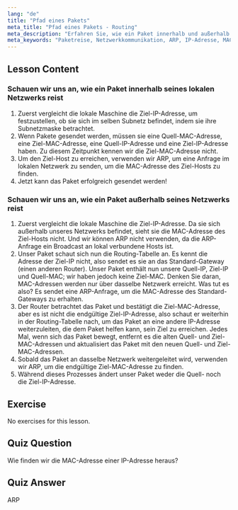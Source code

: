 ```yaml
---
lang: "de"
title: "Pfad eines Pakets"
meta_title: "Pfad eines Pakets - Routing"
meta_description: "Erfahren Sie, wie ein Paket innerhalb und außerhalb eines Netzwerks reist. Verstehen Sie IP, MAC, ARP und Routing-Tabellen für die Netzwerkkommunikation. Beginnen Sie Ihre Reise in die Linux-Netzwerktechnik!"
meta_keywords: "Paketreise, Netzwerkkommunikation, ARP, IP-Adresse, MAC-Adresse, Routing-Tabelle, Linux-Netzwerk, Anfängerleitfaden"
---
```


## Lesson Content

### Schauen wir uns an, wie ein Paket innerhalb seines lokalen Netzwerks reist

1. Zuerst vergleicht die lokale Maschine die Ziel-IP-Adresse, um festzustellen, ob sie sich im selben Subnetz befindet, indem sie ihre Subnetzmaske betrachtet.
2. Wenn Pakete gesendet werden, müssen sie eine Quell-MAC-Adresse, eine Ziel-MAC-Adresse, eine Quell-IP-Adresse und eine Ziel-IP-Adresse haben. Zu diesem Zeitpunkt kennen wir die Ziel-MAC-Adresse nicht.
3. Um den Ziel-Host zu erreichen, verwenden wir ARP, um eine Anfrage im lokalen Netzwerk zu senden, um die MAC-Adresse des Ziel-Hosts zu finden.
4. Jetzt kann das Paket erfolgreich gesendet werden!

### Schauen wir uns an, wie ein Paket außerhalb seines Netzwerks reist

1. Zuerst vergleicht die lokale Maschine die Ziel-IP-Adresse. Da sie sich außerhalb unseres Netzwerks befindet, sieht sie die MAC-Adresse des Ziel-Hosts nicht. Und wir können ARP nicht verwenden, da die ARP-Anfrage ein Broadcast an lokal verbundene Hosts ist.
2. Unser Paket schaut sich nun die Routing-Tabelle an. Es kennt die Adresse der Ziel-IP nicht, also sendet es sie an das Standard-Gateway (einen anderen Router). Unser Paket enthält nun unsere Quell-IP, Ziel-IP und Quell-MAC; wir haben jedoch keine Ziel-MAC. Denken Sie daran, MAC-Adressen werden nur über dasselbe Netzwerk erreicht. Was tut es also? Es sendet eine ARP-Anfrage, um die MAC-Adresse des Standard-Gateways zu erhalten.
3. Der Router betrachtet das Paket und bestätigt die Ziel-MAC-Adresse, aber es ist nicht die endgültige Ziel-IP-Adresse, also schaut er weiterhin in der Routing-Tabelle nach, um das Paket an eine andere IP-Adresse weiterzuleiten, die dem Paket helfen kann, sein Ziel zu erreichen. Jedes Mal, wenn sich das Paket bewegt, entfernt es die alten Quell- und Ziel-MAC-Adressen und aktualisiert das Paket mit den neuen Quell- und Ziel-MAC-Adressen.
4. Sobald das Paket an dasselbe Netzwerk weitergeleitet wird, verwenden wir ARP, um die endgültige Ziel-MAC-Adresse zu finden.
5. Während dieses Prozesses ändert unser Paket weder die Quell- noch die Ziel-IP-Adresse.

## Exercise

No exercises for this lesson.

## Quiz Question

Wie finden wir die MAC-Adresse einer IP-Adresse heraus?

## Quiz Answer

ARP
